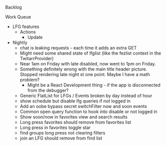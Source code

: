 Backlog


Work Queue
* LFG features
  * Actions
    * Update
* Nightly
  * chat is leaking requests - each time it adds an extra GET
  * Might need some shared state of lfglist (like the fezlist context in the TwitarrProvider)
  * Near 1am on Friday with late disabled, now went to 1pm on Friday.
  * Something definitely wrong with the main title header picture. Stopped rendering late night st one point. Maybe I have a math problem?
    * Might be a React Development thing - if the app is disconnected from the debugger?
  * Generic FlatList for LFGs / Events broken by day instead of hour
  * show schedule but disable lfg queries if not logged in
  * Add an oobe bypass secret switchFilter now and soon events
  * Common open query function to hook into disable or not logged in
  * Show soon/now in favorites view and search results
  * Long press favorites should remove from favorites list
  * Long press in favorites toggle star
  * find groups long press not clearing filters
  * join an LFG should remove from find list
